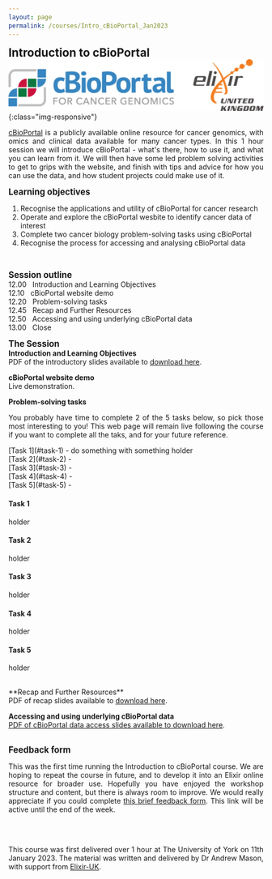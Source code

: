 ```yaml
---
layout: page
permalink: /courses/Intro_cBioPortal_Jan2023
---
```

<span style="font-size:1.6em;">**Introduction to cBioPortal**</span><br/>
![cBioPortal and Elixir logos](/assets/images/cBioPortal_Elixir.jpg){:class="img-responsive"}
<br/>
<p align="justify"><a href="https://www.cbioportal.org/">cBioPortal</a> is a publicly available online resource for cancer genomics, with omics and clinical data available for many cancer types. In this 1 hour session we will introduce cBioPortal - what's there, how to use it, and what you can learn from it. We will then have some led problem solving activities to get to grips with the website, and finish with tips and advice for how you can use the data, and how student projects could make use of it.<br/></p>

<span style="font-size:1.2em;">**Learning objectives**</span><br/>
1. Recognise the applications and utility of cBioPortal for cancer research
2. Operate and explore the cBioPortal wesbite to identify cancer data of interest
3. Complete two cancer biology problem-solving tasks using cBioPortal
4. Recognise the process for accessing and analysing cBioPortal data
<br/>

<span style="font-size:1.2em;">**Session outline**</span><br/>
12.00&nbsp;&nbsp;&nbsp;Introduction and Learning Objectives<br/>
12.10&nbsp;&nbsp;&nbsp;cBioPortal website demo<br/>
12.20&nbsp;&nbsp;&nbsp;Problem-solving tasks<br/>
12.45&nbsp;&nbsp;&nbsp;Recap and Further Resources<br/>
12.50&nbsp;&nbsp;&nbsp;Accessing and using underlying cBioPortal data<br/>
13.00&nbsp;&nbsp;&nbsp;Close
<br/>

<span style="font-size:1.2em;">**The Session**</span><br/>
**Introduction and Learning Objectives**<br/>
PDF of the introductory slides available to <a href="/assets/files/AndrewMason.jpg" download>download here</a>.

**cBioPortal website demo**<br/>
Live demonstration.

**Problem-solving tasks**<br/>
<p align="justify">You probably have time to complete 2 of the 5 tasks below, so pick those most interesting to you! This web page will remain live following the course if you want to complete all the taks, and for your future reference.<br/></p>
[Task 1](#task-1) - do something with something holder<br/>
[Task 2](#task-2) - <br/>
[Task 3](#task-3) - <br/>
[Task 4](#task-4) - <br/>
[Task 5](#task-5) - <br/>

#### Task 1
holder

#### Task 2
holder

#### Task 3
holder

#### Task 4
holder

#### Task 5
holder

<br/>
**Recap and Further Resources**<br/>
PDF of recap slides available to <a href="/assets/files/AndrewMason.jpg" download>download here</a>.

**Accessing and using underlying cBioPortal data**<br/>
<a href="/assets/files/2023-01-11_cBioPortal_04_Accessing-cBioPortal-Data.pdf" download>PDF of cBioPortal data access slides available to download here</a>.
<br/><br/>

<span style="font-size:1.2em;">**Feedback form**</span><br/>
<p align="justify">This was the first time running the Introduction to cBioPortal course. We are hoping to repeat the course in future, and to develop it into an Elixir online resource for broader use.
Hopefully you have enjoyed the workshop structure and content, but there is always room to improve. We would really appreciate if you could complete <a href="https://forms.gle/oWjnkAU6tGP2W91H7">this brief feedback form</a>. This link will be active until the end of the week.<br/></p>

<br/><br/>
<p align="justify">This course was first delivered over 1 hour at The University of York on 11th January 2023. The material was written and delivered by Dr Andrew Mason, with support from <a href="https://elixiruknode.org/">Elixir-UK</a>.<br/></p>